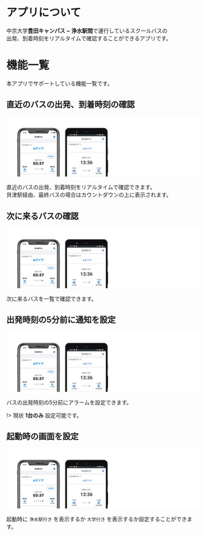 # アプリについて
中京大学**豊田キャンパス ~ 浄水駅間**で運行しているスクールバスの  
出発、到着時刻をリアルタイムで確認することができるアプリです。

# 機能一覧
本アプリでサポートしている機能一覧です。

## 直近のバスの出発、到着時刻の確認
![直帰のバスを確認](_assets/about-countdown.png)

直近のバスの出発、到着時刻をリアルタイムで確認できます。  
貝津駅経由、最終バスの場合はカウントダウンの上に表示されます。

## 次に来るバスの確認
<!-- TODO: 正しい画像の差し替え -->
![バスの一覧を確認](_assets/about-countdown.png)

次に来るバスを一覧で確認できます。

## 出発時刻の5分前に通知を設定
<!-- TODO: 正しい画像の差し替え -->
![通知を設定](_assets/about-countdown.png)

バスの出発時刻の5分前にアラームを設定できます。

!> 現状 **1台のみ** 設定可能です。

## 起動時の画面を設定
<!-- TODO: 正しい画像の差し替え -->
![通知を設定](_assets/about-countdown.png)

起動時に `浄水駅行き` を表示するか `大学行き` を表示するか設定することができます。